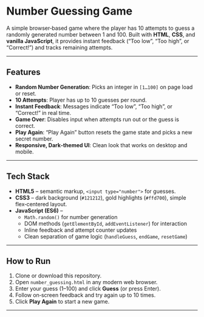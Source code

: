# Number Guessing Game

A simple browser‑based game where the player has 10 attempts to guess a randomly generated number between 1 and 100. Built with **HTML**, **CSS**, and **vanilla JavaScript**, it provides instant feedback (“Too low”, “Too high”, or “Correct!”) and tracks remaining attempts.

---

## Features

- **Random Number Generation**: Picks an integer in `[1…100]` on page load or reset.  
- **10 Attempts**: Player has up to 10 guesses per round.  
- **Instant Feedback**: Messages indicate “Too low”, “Too high”, or “Correct!” in real time.  
- **Game Over**: Disables input when attempts run out or the guess is correct.  
- **Play Again**: “Play Again” button resets the game state and picks a new secret number.  
- **Responsive, Dark‑themed UI**: Clean look that works on desktop and mobile.

---

## Tech Stack

- **HTML5** – semantic markup, `<input type="number">` for guesses.  
- **CSS3** – dark background (`#121212`), gold highlights (`#ffd700`), simple flex‑centered layout.  
- **JavaScript (ES6)** –  
  - `Math.random()` for number generation  
  - DOM methods (`getElementById`, `addEventListener`) for interaction  
  - Inline feedback and attempt counter updates  
  - Clean separation of game logic (`handleGuess`, `endGame`, `resetGame`)

---

## How to Run

1. Clone or download this repository.  
2. Open `number_guessing.html` in any modern web browser.  
3. Enter your guess (1–100) and click **Guess** (or press Enter).  
4. Follow on‑screen feedback and try again up to 10 times.  
5. Click **Play Again** to start a new game.

---


